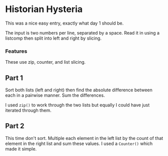 # Historian Hysteria

This was a nice easy entry, exactly what day 1 should be.

The input is two numbers per line, separated by a space. Read it in using a listcomp then split into left and right by slicing.


### Features

These use zip, counter, and list slicing.

## Part 1

Sort both lists (left and right) then find the absolute difference between each in a pairwise manner. Sum the differences.

I used `zip()` to work through the two lists but equally I could have just iterated through them.


## Part 2

This time don't sort. Multiple each element in the left list by the count of that element in the right list and sum these values.
I used a `Counter()` which made it simple.
